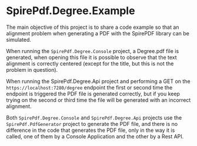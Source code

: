 # SpirePdf.Degree.Example

The main objective of this project is to share a code example so that an alignment problem when generating a PDF with the SpirePDF library can be simulated.

When running the `SpirePdf.Degree.Console` project, a Degree.pdf file is generated, when opening this file it is possible to observe that the text alignment is correctly centered (except for the title, but this is not the problem in question).

When running the SpirePdf.Degree.Api project and performing a GET on the `https://localhost:7280/degree` endpoint the first or second time the endpoint is triggered the PDF file is generated correctly, but if you keep trying on the second or third time the file will be generated with an incorrect alignment.

Both `SpirePdf.Degree.Console` and `SpirePdf.Degree.Api` projects use the `SpirePdf.PdfGenerator` project to generate the PDF file, and there is no difference in the code that generates the PDF file, only in the way it is called, one of them by a Console Application and the other by a Rest API.